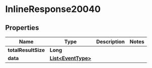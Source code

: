 

# InlineResponse20040

## Properties

Name | Type | Description | Notes
------------ | ------------- | ------------- | -------------
**totalResultSize** | **Long** |  | 
**data** | [**List&lt;EventType&gt;**](EventType.md) |  | 



